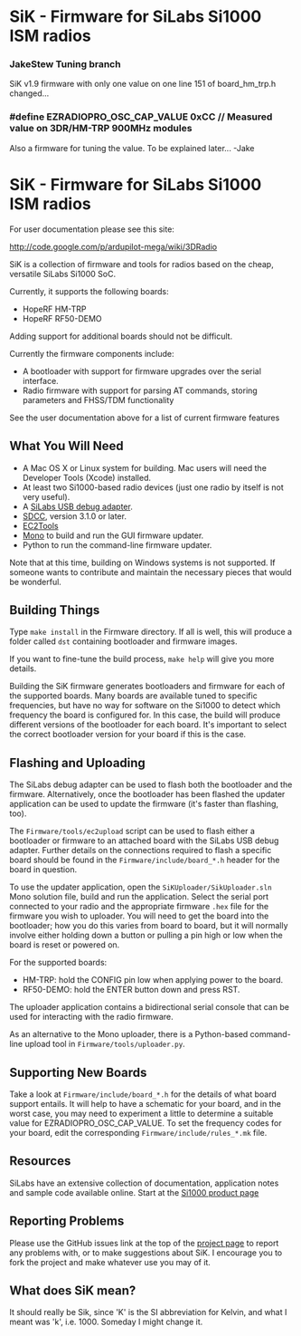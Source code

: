 # SiK - Firmware for SiLabs Si1000 ISM radios

### JakeStew Tuning branch
SiK v1.9 firmware with only one value on one line 151 of board_hm_trp.h changed...
### #define EZRADIOPRO_OSC_CAP_VALUE 0xCC   // Measured value on 3DR/HM-TRP 900MHz modules

Also a firmware for tuning the value.  To be explained later...
-Jake


# SiK - Firmware for SiLabs Si1000 ISM radios

For user documentation please see this site:

 http://code.google.com/p/ardupilot-mega/wiki/3DRadio

SiK is a collection of firmware and tools for radios based on the cheap, versatile SiLabs Si1000 SoC.

Currently, it supports the following boards:

 - HopeRF HM-TRP
 - HopeRF RF50-DEMO

Adding support for additional boards should not be difficult.

Currently the firmware components include:

 - A bootloader with support for firmware upgrades over the serial interface.
 - Radio firmware with support for parsing AT commands, storing parameters and FHSS/TDM functionality

See the user documentation above for a list of current firmware features

## What You Will Need

 - A Mac OS X or Linux system for building.  Mac users will need the Developer Tools (Xcode) installed.
 - At least two Si1000-based radio devices (just one radio by itself is not very useful).
 - A [SiLabs USB debug adapter](http://www.silabs.com/products/mcu/Pages/USBDebug.aspx).
 - [SDCC](http://sdcc.sourceforge.net/), version 3.1.0 or later.
 - [EC2Tools](http://github.com/tridge/ec2)
 - [Mono](http://www.mono-project.com/) to build and run the GUI firmware updater.
 - Python to run the command-line firmware updater.

Note that at this time, building on Windows systems is not supported.  If someone wants to contribute and maintain the necessary pieces that would be wonderful.

## Building Things

Type `make install` in the Firmware directory.  If all is well, this will produce a folder called `dst` containing bootloader and firmware images.

If you want to fine-tune the build process, `make help` will give you more details.

Building the SiK firmware generates bootloaders and firmware for each of the supported boards. Many boards are available tuned to specific frequencies, but have no way for software on the Si1000 to detect which frequency the board is configured for. In this case, the build will produce different versions of the bootloader for each board. It's important to select the correct bootloader version for your board if this is the case.

## Flashing and Uploading

The SiLabs debug adapter can be used to flash both the bootloader and the firmware. Alternatively, once the bootloader has been flashed the updater application can be used to update the firmware (it's faster than flashing, too).

The `Firmware/tools/ec2upload` script can be used to flash either a bootloader or firmware to an attached board with the SiLabs USB debug adapter.  Further details on the connections required to flash a specific board should be found in the `Firmware/include/board_*.h` header for the board in question.

To use the updater application, open the `SiKUploader/SikUploader.sln` Mono solution file, build and run the application. Select the serial port connected to your radio and the appropriate firmware `.hex` file for the firmware you wish to uploader.  You will need to get the board into the bootloader; how you do this varies from board to board, but it will normally involve either holding down a button or pulling a pin high or low when the board is reset or powered on. 

For the supported boards:

 - HM-TRP: hold the CONFIG pin low when applying power to the board.
 - RF50-DEMO: hold the ENTER button down and press RST.

The uploader application contains a bidirectional serial console that can be used for interacting with the radio firmware.

As an alternative to the Mono uploader, there is a Python-based command-line upload tool in `Firmware/tools/uploader.py`.

## Supporting New Boards

Take a look at `Firmware/include/board_*.h` for the details of what board support entails.  It will help to have a schematic for your board, and in the worst case, you may need to experiment a little to determine a suitable value for EZRADIOPRO_OSC_CAP_VALUE.  To set the frequency codes for your board, edit the corresponding `Firmware/include/rules_*.mk` file.

## Resources

SiLabs have an extensive collection of documentation, application notes and sample code available online.  Start at the [Si1000 product page](http://www.silabs.com/products/wireless/wirelessmcu/Pages/Si1000.aspx)

## Reporting Problems

Please use the GitHub issues link at the top of the [project page](http://github.com/tridge/SiK) to report any problems with, or to make suggestions about SiK.  I encourage you to fork the project and make whatever use you may of it.

## What does SiK mean?

It should really be Sik, since 'K' is the SI abbreviation for Kelvin, and what I meant was 'k', i.e. 1000.  Someday I might change it.
